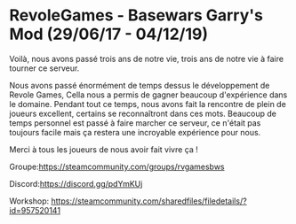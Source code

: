 # RevoleGames - Basewars Garry's Mod (29/06/17 - 04/12/19)

Voilà, nous avons passé trois ans de notre vie, trois ans de notre vie à faire tourner ce serveur.

Nous avons passé énormément de temps dessus le développement de Revole Games, Cella nous a permis de gagner beaucoup d'expérience dans le domaine. Pendant tout ce temps, nous avons fait la rencontre de plein de joueurs excellent, certains se reconnaîtront dans ces mots. Beaucoup de temps personnel est passé à faire marcher ce serveur, ce n'était pas toujours facile mais ça restera une incroyable expérience pour nous.

Merci à tous les joueurs de nous avoir fait vivre ça !

Groupe:https://steamcommunity.com/groups/rvgamesbws

Discord:https://discord.gg/pdYmKUj

Workshop: https://steamcommunity.com/sharedfiles/filedetails/?id=957520141
